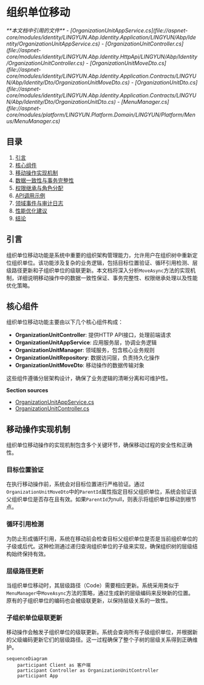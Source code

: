 
# 组织单位移动

<cite>
**本文档中引用的文件**  
- [OrganizationUnitAppService.cs](file://aspnet-core/modules/identity/LINGYUN.Abp.Identity.Application/LINGYUN/Abp/Identity/OrganizationUnitAppService.cs)
- [OrganizationUnitController.cs](file://aspnet-core/modules/identity/LINGYUN.Abp.Identity.HttpApi/LINGYUN/Abp/Identity/OrganizationUnitController.cs)
- [OrganizationUnitMoveDto.cs](file://aspnet-core/modules/identity/LINGYUN.Abp.Identity.Application.Contracts/LINGYUN/Abp/Identity/Dto/OrganizationUnitMoveDto.cs)
- [OrganizationUnitDto.cs](file://aspnet-core/modules/identity/LINGYUN.Abp.Identity.Application.Contracts/LINGYUN/Abp/Identity/Dto/OrganizationUnitDto.cs)
- [MenuManager.cs](file://aspnet-core/modules/platform/LINGYUN.Platform.Domain/LINGYUN/Platform/Menus/MenuManager.cs)
</cite>

## 目录
1. [引言](#引言)
2. [核心组件](#核心组件)
3. [移动操作实现机制](#移动操作实现机制)
4. [数据一致性与事务完整性](#数据一致性与事务完整性)
5. [权限继承与角色分配](#权限继承与角色分配)
6. [API调用示例](#api调用示例)
7. [领域事件与审计日志](#领域事件与审计日志)
8. [性能优化建议](#性能优化建议)
9. [结论](#结论)

## 引言
组织单位移动功能是系统中重要的组织架构管理能力，允许用户在组织树中重新定位组织单位。该功能涉及复杂的业务逻辑，包括目标位置验证、循环引用检测、层级路径更新和子组织单位的级联更新。本文档将深入分析`MoveAsync`方法的实现机制，详细说明移动操作中的数据一致性保证、事务完整性、权限继承处理以及性能优化策略。

## 核心组件

组织单位移动功能主要由以下几个核心组件构成：

- **OrganizationUnitController**: 提供HTTP API接口，处理前端请求
- **OrganizationUnitAppService**: 应用服务层，协调业务逻辑
- **OrganizationUnitManager**: 领域服务，包含核心业务规则
- **OrganizationUnitRepository**: 数据访问层，负责持久化操作
- **OrganizationUnitMoveDto**: 移动操作的数据传输对象

这些组件遵循分层架构设计，确保了业务逻辑的清晰分离和可维护性。

**Section sources**
- [OrganizationUnitAppService.cs](file://aspnet-core/modules/identity/LINGYUN.Abp.Identity.Application/LINGYUN/Abp/Identity/OrganizationUnitAppService.cs)
- [OrganizationUnitController.cs](file://aspnet-core/modules/identity/LINGYUN.Abp.Identity.HttpApi/LINGYUN/Abp/Identity/OrganizationUnitController.cs)

## 移动操作实现机制

组织单位移动操作的实现机制包含多个关键环节，确保移动过程的安全性和正确性。

### 目标位置验证

在执行移动操作前，系统会对目标位置进行严格验证。通过`OrganizationUnitMoveDto`中的`ParentId`属性指定目标父组织单位，系统会验证该父组织单位是否存在且有效。如果`ParentId`为null，则表示将组织单位移动到根节点。

### 循环引用检测

为防止形成循环引用，系统在移动前会检查目标父组织单位是否是当前组织单位的子级或后代。这种检测通过递归查询组织单位的子级来实现，确保组织树的层级结构始终保持有效。

### 层级路径更新

当组织单位移动时，其层级路径（Code）需要相应更新。系统采用类似于`MenuManager`中`MoveAsync`方法的策略，通过生成新的层级编码来反映新的位置。原有的子组织单位的编码也会被级联更新，以保持层级关系的一致性。

### 子组织单位级联更新

移动操作会触发子组织单位的级联更新。系统会查询所有子级组织单位，并根据新的父级编码更新它们的层级路径。这一过程确保了整个子树的层级关系得到正确维护。

```mermaid
sequenceDiagram
    participant Client as 客户端
    participant Controller as OrganizationUnitController
    participant App